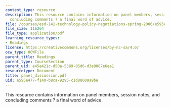 ```yaml
---
content_type: resource
description: This resource contains information on panel members, session notes, and
  concluding comments ? a final word of advice.
file: /courses/esd-141-technology-policy-negotiations-spring-2006/e595e477f140b8ca9295c1d88609a9be_panel_discussion.pdf
file_size: 116264
file_type: application/pdf
learning_resource_types:
- Readings
license: https://creativecommons.org/licenses/by-nc-sa/4.0/
ocw_type: OCWFile
parent_title: Readings
parent_type: CourseSection
parent_uid: e45e421c-d50a-5389-05d6-d3e8087e6ea1
resourcetype: Document
title: panel_discussion.pdf
uid: e595e477-f140-b8ca-9295-c1d88609a9be
---
```

This resource contains information on panel members, session notes, and concluding comments ? a final word of advice.